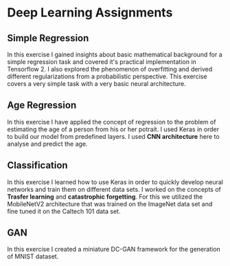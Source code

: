 # Deep Learning Assignments

## Simple Regression
In this exercise I gained insights about basic mathematical background for a simple regression task and covered it's practical implementation in Tensorflow 2. I also explored the phenomenon of overfitting and derived different regularizations from a probabilistic perspective. This exercise covers a very simple task with a very basic neural architecture.

## Age Regression
In this exercise I have applied the concept of regression to the problem of estimating the age of a person from his or her potrait. I used Keras in order to build our model from predefined layers. I used **CNN architecture** here to analyse and predict the age.

## Classification
In this exercise I learned how to use Keras in order to quickly develop neural networks and train them on different data sets. I worked on the concepts of **Trasfer learning** and **catastrophic forgetting**. For this we utilized the MobileNetV2 architecture that was trained on the ImageNet data set and fine tuned it on the Caltech 101 data set.

## GAN
In this exercise I created a miniature DC-GAN framework for the generation of MNIST dataset.
